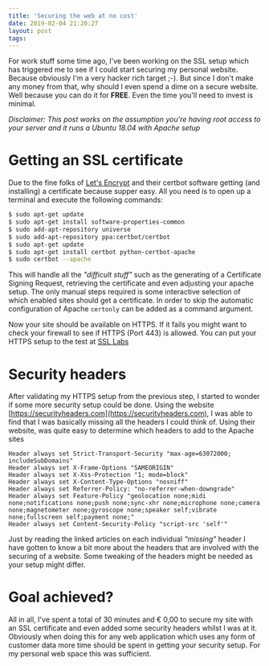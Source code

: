 ```yaml
---
title: 'Securing the web at no cost'
date: 2019-02-04 21:20:27
layout: post
tags:
---
```

For work stuff some time ago, I've been working on the SSL setup which has triggered me to see if I could start securing my personal website. Because obviously I'm a very hacker rich target ;-). But since I don't make any money from that, why should I even spend a dime on a secure website. Well because you can do it for **FREE**. Even the time you'll need to invest is minimal. 

_Disclaimer: This post works on the assumption you're having root access to your server and it runs a Ubuntu 18.04 with Apache setup_

# Getting an SSL certificate
Due to the fine folks of [Let's Encrypt](https://letsencrypt.org/getting-started/) and their certbot software getting (and installing) a certificate because supper easy. All you need is to open up a terminal and execute the following commands:
```bash
$ sudo apt-get update
$ sudo apt-get install software-properties-common
$ sudo add-apt-repository universe
$ sudo add-apt-repository ppa:certbot/certbot
$ sudo apt-get update
$ sudo apt-get install certbot python-certbot-apache
$ sudo certbot --apache
```
This will handle all the _"difficult stuff"_ such as the generating of a Certificate Signing Request, retrieving the certificate and even adjusting your apache setup. The only manual steps required is some interactive selection of which enabled sites should get a certificate. In order to skip the automatic configuration of Apache `certonly` can be added as a command argument.

Now your site should be available on HTTPS. If it fails you might want to check your firewall to see if HTTPS (Port 443) is allowed. You can put your HTTPS setup to the test at [SSL Labs](https://www.ssllabs.com/ssltest/) 

# Security headers
After validating my HTTPS setup from the previous step, I started to wonder if some more security setup could be done. Using the website [https://securityheaders.com](https://securityheaders.com), I was able to find that I was basically missing all the headers I could think of. Using their website, was quite easy to determine which headers to add to the Apache sites
 
```apacheconfig
Header always set Strict-Transport-Security "max-age=63072000; includeSubDomains"
Header always set X-Frame-Options "SAMEORIGIN"
Header always set X-Xss-Protection "1; mode=block"
Header always set X-Content-Type-Options "nosniff"
Header always set Referrer-Policy: "no-referrer-when-downgrade"
Header always set Feature-Policy "geolocation none;midi none;notifications none;push none;sync-xhr none;microphone none;camera none;magnetometer none;gyroscope none;speaker self;vibrate none;fullscreen self;payment none;"
Header always set Content-Security-Policy "script-src 'self'"
```

Just by reading the linked articles on each individual _"missing"_ header I have gotten to know a bit more about the headers that are involved with the securing of a website. Some tweaking of the headers might be needed as your setup might differ.

# Goal achieved?
All in all, I've spent a total of 30 minutes and € 0,00 to secure my site with an SSL certificate and even added some security headers whilst I was at it. Obviously when doing this for any web application which uses any form of customer data more time should be spent in getting your security setup. For my personal web space this was sufficient.  